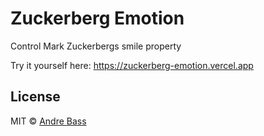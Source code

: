 # Zuckerberg Emotion

Control Mark Zuckerbergs smile property 

Try it yourself here: https://zuckerberg-emotion.vercel.app

## License

MIT © [Andre Bass](https://andrebass.com)
